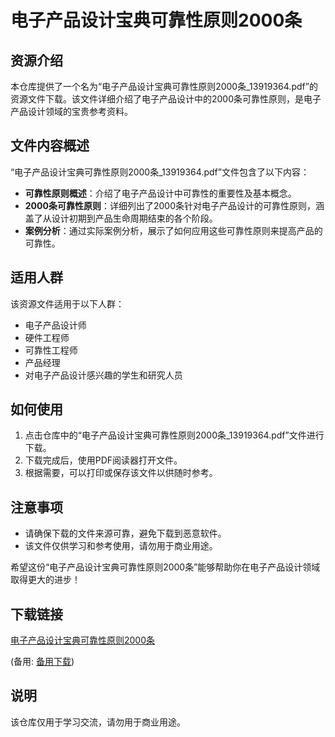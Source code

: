 # 电子产品设计宝典可靠性原则2000条

## 资源介绍

本仓库提供了一个名为“电子产品设计宝典可靠性原则2000条_13919364.pdf”的资源文件下载。该文件详细介绍了电子产品设计中的2000条可靠性原则，是电子产品设计领域的宝贵参考资料。

## 文件内容概述

“电子产品设计宝典可靠性原则2000条_13919364.pdf”文件包含了以下内容：

- **可靠性原则概述**：介绍了电子产品设计中可靠性的重要性及基本概念。
- **2000条可靠性原则**：详细列出了2000条针对电子产品设计的可靠性原则，涵盖了从设计初期到产品生命周期结束的各个阶段。
- **案例分析**：通过实际案例分析，展示了如何应用这些可靠性原则来提高产品的可靠性。

## 适用人群

该资源文件适用于以下人群：

- 电子产品设计师
- 硬件工程师
- 可靠性工程师
- 产品经理
- 对电子产品设计感兴趣的学生和研究人员

## 如何使用

1. 点击仓库中的“电子产品设计宝典可靠性原则2000条_13919364.pdf”文件进行下载。
2. 下载完成后，使用PDF阅读器打开文件。
3. 根据需要，可以打印或保存该文件以供随时参考。

## 注意事项

- 请确保下载的文件来源可靠，避免下载到恶意软件。
- 该文件仅供学习和参考使用，请勿用于商业用途。

希望这份“电子产品设计宝典可靠性原则2000条”能够帮助你在电子产品设计领域取得更大的进步！

## 下载链接
[电子产品设计宝典可靠性原则2000条](https://pan.quark.cn/s/2856c4dcc90b) 

(备用: [备用下载](https://pan.baidu.com/s/1-tXkc1hxPNxkvMqNZDmNWg?pwd=1234))

## 说明

该仓库仅用于学习交流，请勿用于商业用途。
